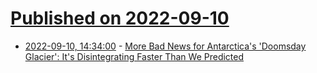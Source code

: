 # [Published on 2022-09-10](index.md)

* [2022-09-10, 14:34:00](https://news.slashdot.org/story/22/09/10/0250235/more-bad-news-for-antarcticas-doomsday-glacier-its-disintegrating-faster-than-we-predicted?utm_source=rss1.0mainlinkanon&utm_medium=feed) - [More Bad News for Antarctica's 'Doomsday Glacier':  It's Disintegrating Faster Than We Predicted](https://news.slashdot.org/story/22/09/10/0250235/more-bad-news-for-antarcticas-doomsday-glacier-its-disintegrating-faster-than-we-predicted?utm_source=rss1.0mainlinkanon&utm_medium=feed)
